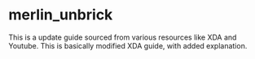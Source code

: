 # merlin_unbrick
This is a update guide sourced from various resources like XDA and Youtube. This is basically modified XDA guide, with added explanation.
